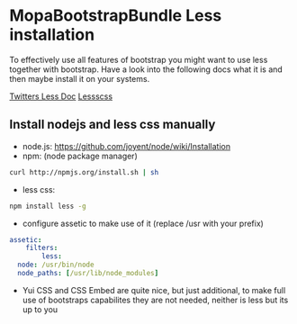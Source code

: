 MopaBootstrapBundle Less installation
=====================================

To effectively use all features of bootstrap you might want to use less together with bootstrap.
Have a look into the following docs what it is and then maybe install it on your systems.

[Twitters Less Doc](http://twitter.github.com/bootstrap/less.html)
[Lessscss](http://lesscss.org/)


Install nodejs and less css manually
------------------------------------

 - node.js: https://github.com/joyent/node/wiki/Installation
 - npm: (node package manager) 
 
``` bash
curl http://npmjs.org/install.sh | sh
```

 - less css:

``` bash
npm install less -g
```

 - configure assetic to make use of it (replace /usr with your prefix)

``` yaml
assetic:
    filters:
        less:
  node: /usr/bin/node
  node_paths: [/usr/lib/node_modules]
```

 - Yui CSS and CSS Embed are quite nice, but just additional,
   to make full use of bootstraps capabilites they are not needed, neither is less but its up to you

